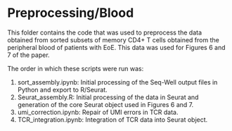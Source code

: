 # Preprocessing/Blood

This folder contains the code that was used to preprocess the data obtained from sorted subsets of memory CD4+ T cells obtained from the peripheral blood of patients with EoE. This data was used for Figures 6 and 7 of the paper.

The order in which these scripts were run was:
1. sort_assembly.ipynb: Initial processing of the Seq-Well output files in Python and export to R/Seurat.
2. Seurat_assembly.R: Initial processing of the data in Seurat and generation of the core Seurat object used in Figures 6 and 7.
3. umi_correction.ipynb: Repair of UMI errors in TCR data.
4. TCR_integration.ipynb: Integration of TCR data into Seurat object.
